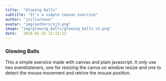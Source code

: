 ```yaml
---
title:  "Glowing balls"
subtitle: "It's a simple canvas exercise"
author: "jvillarnovo"
avatar: "img/authors/vj3.png"
image: "img/glowing_balls/glowing_balls_v1.png"
date:   2018-01-25 12:12:12
---
```


### Glowing Balls
This a simple exersice made with canvas and plain javascript. It only use two eventlisteners, one for resizing the canva on window resize and one to detect the mouse movement and retrive the mouse position.